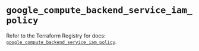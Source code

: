 # `google_compute_backend_service_iam_policy`

Refer to the Terraform Registry for docs: [`google_compute_backend_service_iam_policy`](https://registry.terraform.io/providers/hashicorp/google-beta/6.14.1/docs/resources/google_compute_backend_service_iam_policy).
